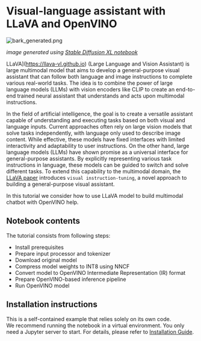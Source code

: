 # Visual-language assistant with LLaVA and OpenVINO

![bark_generated.png](https://github.com/openvinotoolkit/openvino_notebooks/assets/29454499/9a770279-0045-480e-95f2-1a2f2d0a5115)

*image generated using [Stable Diffusion XL notebook](../248-stable-diffusion-xl/)*

LLaVA](https://llava-vl.github.io) (Large Language and Vision Assistant) is large multimodal model that aims to develop a general-purpose visual assistant that can follow both language and image instructions to complete various real-world tasks. The idea is to combine the power of large language models (LLMs) with vision encoders like CLIP to create an end-to-end trained neural assistant that understands and acts upon multimodal instructions.

In the field of artificial intelligence, the goal is to create a versatile assistant capable of understanding and executing tasks based on both visual and language inputs. Current approaches often rely on large vision models that solve tasks independently, with language only used to describe image content. While effective, these models have fixed interfaces with limited interactivity and adaptability to user instructions. On the other hand, large language models (LLMs) have shown promise as a universal interface for general-purpose assistants. By explicitly representing various task instructions in language, these models can be guided to switch and solve different tasks. To extend this capability to the multimodal domain, the [LLaVA paper](https://arxiv.org/abs/2304.08485) introduces  `visual instruction-tuning`, a novel approach to building a general-purpose visual assistant. 

In this tutorial we consider how to use LLaVA model to build multimodal chatbot with OpenVINO help.

## Notebook contents
The tutorial consists from following steps:

- Install prerequisites
- Prepare input processor and tokenizer
- Download original model
- Compress model weights to INT8 using NNCF
- Convert model to OpenVINO Intermediate Representation (IR) format
- Prepare OpenVINO-based inference pipeline
- Run OpenVINO model

## Installation instructions
This is a self-contained example that relies solely on its own code.</br>
We recommend running the notebook in a virtual environment. You only need a Jupyter server to start.
For details, please refer to [Installation Guide](../../README.md).